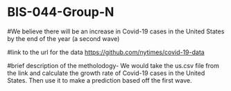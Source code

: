 # BIS-044-Group-N

#We believe there will be an increase in Covid-19 cases in the United States by the end of the year (a second wave)

#link to the url for the data
https://github.com/nytimes/covid-19-data

#brief description of the metholodogy- We would take the us.csv file from the link and calculate the growth rate of Covid-19 cases in the United States. Then use it to make a prediction based off the first wave.

 

